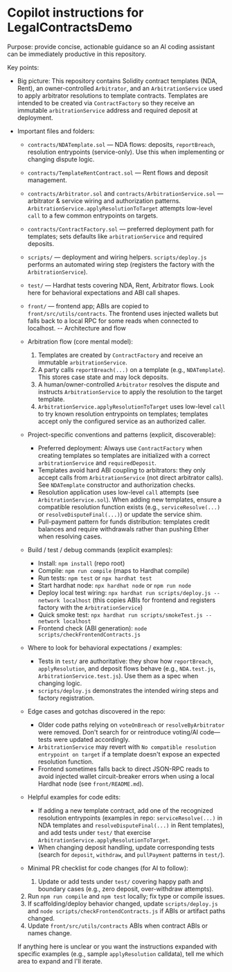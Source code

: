 <!-- .github/copilot-instructions.md - guidance for AI coding agents working on this repo -->

# Copilot instructions for LegalContractsDemo

Purpose: provide concise, actionable guidance so an AI coding assistant can be immediately productive in this repository.

Key points:

- Big picture: This repository contains Solidity contract templates (NDA, Rent), an owner-controlled `Arbitrator`, and an `ArbitrationService` used to apply arbitrator resolutions to template contracts. Templates are intended to be created via `ContractFactory` so they receive an immutable `arbitrationService` address and required deposit at deployment.

- Important files and folders:
  - `contracts/NDATemplate.sol` — NDA flows: deposits, `reportBreach`, resolution entrypoints (service-only). Use this when implementing or changing dispute logic.
  - `contracts/TemplateRentContract.sol` — Rent flows and deposit management.
  - `contracts/Arbitrator.sol` and `contracts/ArbitrationService.sol` — arbitrator & service wiring and authorization patterns. `ArbitrationService.applyResolutionToTarget` attempts low-level `call` to a few common entrypoints on targets.
  - `contracts/ContractFactory.sol` — preferred deployment path for templates; sets defaults like `arbitrationService` and required deposits.
  - `scripts/` — deployment and wiring helpers. `scripts/deploy.js` performs an automated wiring step (registers the factory with the `ArbitrationService`).
  - `test/` — Hardhat tests covering NDA, Rent, Arbitrator flows. Look here for behavioral expectations and ABI call shapes.
  - `front/` — frontend app; ABIs are copied to `front/src/utils/contracts`. The frontend uses injected wallets but falls back to a local RPC for some reads when connected to localhost.
  -- Architecture and flow

  - Arbitration flow (core mental model):
    1. Templates are created by `ContractFactory` and receive an immutable `arbitrationService`.
    2. A party calls `reportBreach(...)` on a template (e.g., `NDATemplate`). This stores case state and may lock deposits.
    3. A human/owner-controlled `Arbitrator` resolves the dispute and instructs `ArbitrationService` to apply the resolution to the target template.
    4. `ArbitrationService.applyResolutionToTarget` uses low-level `call` to try known resolution entrypoints on templates; templates accept only the configured service as an authorized caller.

  - Project-specific conventions and patterns (explicit, discoverable):
    - Preferred deployment: Always use `ContractFactory` when creating templates so templates are initialized with a correct `arbitrationService` and `requiredDeposit`.
    - Templates avoid hard ABI coupling to arbitrators: they only accept calls from `ArbitrationService` (not direct arbitrator calls). See `NDATemplate` constructor and authorization checks.
    - Resolution application uses low-level `call` attempts (see `ArbitrationService.sol`). When adding new templates, ensure a compatible resolution function exists (e.g., `serviceResolve(...)` or `resolveDisputeFinal(...)`) or update the service shim.
    - Pull-payment pattern for funds distribution: templates credit balances and require withdrawals rather than pushing Ether when resolving cases.

  - Build / test / debug commands (explicit examples):
    - Install: `npm install` (repo root)
    - Compile: `npm run compile` (maps to Hardhat compile)
    - Run tests: `npm test` or `npx hardhat test`
    - Start hardhat node: `npx hardhat node` or `npm run node`
    - Deploy local test wiring: `npx hardhat run scripts/deploy.js --network localhost` (this copies ABIs for frontend and registers factory with the `ArbitrationService`)
    - Quick smoke test: `npx hardhat run scripts/smokeTest.js --network localhost`
    - Frontend check (ABI generation): `node scripts/checkFrontendContracts.js`

  - Where to look for behavioral expectations / examples:
    - Tests in `test/` are authoritative: they show how `reportBreach`, `applyResolution`, and deposit flows behave (e.g., `NDA.test.js`, `ArbitrationService.test.js`). Use them as a spec when changing logic.
    - `scripts/deploy.js` demonstrates the intended wiring steps and factory registration.

  - Edge cases and gotchas discovered in the repo:
    - Older code paths relying on `voteOnBreach` or `resolveByArbitrator` were removed. Don't search for or reintroduce voting/AI code—tests were updated accordingly.
    - `ArbitrationService` may revert with `No compatible resolution entrypoint on target` if a template doesn't expose an expected resolution function.
    - Frontend sometimes falls back to direct JSON-RPC reads to avoid injected wallet circuit-breaker errors when using a local Hardhat node (see `front/README.md`).

  - Helpful examples for code edits:
    - If adding a new template contract, add one of the recognized resolution entrypoints (examples in repo: `serviceResolve(...)` in NDA templates and `resolveDisputeFinal(...)` in Rent templates), and add tests under `test/` that exercise `ArbitrationService.applyResolutionToTarget`.
    - When changing deposit handling, update corresponding tests (search for `deposit`, `withdraw`, and `pullPayment` patterns in `test/`).

  - Minimal PR checklist for code changes (for AI to follow):
    1. Update or add tests under `test/` covering happy path and boundary cases (e.g., zero deposit, over-withdraw attempts).
   2. Run `npm run compile` and `npm test` locally; fix type or compile issues.
   3. If scaffolding/deploy behavior changed, update `scripts/deploy.js` and `node scripts/checkFrontendContracts.js` if ABIs or artifact paths changed.
   4. Update `front/src/utils/contracts` ABIs when contract ABIs or names change.

  If anything here is unclear or you want the instructions expanded with specific examples (e.g., sample `applyResolution` calldata), tell me which area to expand and I'll iterate.
